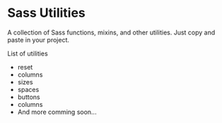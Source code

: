 # Sass Utilities

A collection of Sass functions, mixins, and other utilities. Just copy and paste in your project.

List of utilities

- reset
- columns
- sizes
- spaces
- buttons
- columns
- And more comming soon...
